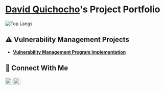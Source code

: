 # <a href="https://www.linkedin.com/in/quichochodavid/">David Quichocho</a>'s Project Portfolio

![Top Langs](https://github-readme-stats.vercel.app/api/top-langs/?username=anuraghazra\&layout=compact&theme=gotham)

## ⚠️ Vulnerability Management Projects

- **[Vulnerability Management Program Implementation](https://github.com/quichochodd/vulnerability-management-program)**

## 🤳 Connect With Me

[<img align="left" alt="___________ | YouTube" width="22px" src="https://cdn.jsdelivr.net/npm/simple-icons@v3/icons/youtube.svg" />][youtube]
[<img align="left" alt="___________ | LinkedIn" width="22px" src="https://cdn.jsdelivr.net/npm/simple-icons@v3/icons/linkedin.svg" />][linkedin]

[youtube]: https://www.youtube.com/@davequichocho5078
[linkedin]: https://www.linkedin.com/in/quichochodavid/

<!--
<img width="35" alt="image" src="https://github.com/user-attachments/assets/2f41c7cd-5ea8-4475-b451-a37161b6c3fb"> 
<img width="35" alt="image" src="https://github.com/user-attachments/assets/77649969-9910-4994-8b96-74a116cfb2a8">
-->
